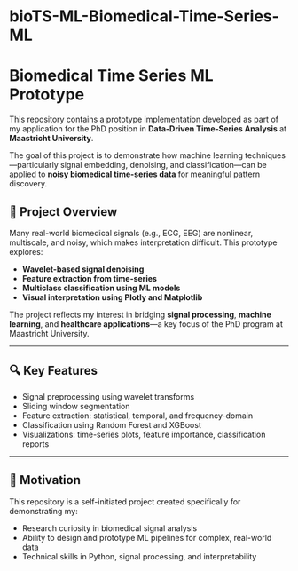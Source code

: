 # bioTS-ML-Biomedical-Time-Series-ML

# Biomedical Time Series ML Prototype

This repository contains a prototype implementation developed as part of my application for the PhD position in **Data-Driven Time-Series Analysis** at **Maastricht University**.

The goal of this project is to demonstrate how machine learning techniques—particularly signal embedding, denoising, and classification—can be applied to **noisy biomedical time-series data** for meaningful pattern discovery.

## 🚀 Project Overview

Many real-world biomedical signals (e.g., ECG, EEG) are nonlinear, multiscale, and noisy, which makes interpretation difficult. This prototype explores:

- **Wavelet-based signal denoising**
- **Feature extraction from time-series**
- **Multiclass classification using ML models**
- **Visual interpretation using Plotly and Matplotlib**

The project reflects my interest in bridging **signal processing**, **machine learning**, and **healthcare applications**—a key focus of the PhD program at Maastricht University.

---

## 🔍 Key Features

- Signal preprocessing using wavelet transforms
- Sliding window segmentation
- Feature extraction: statistical, temporal, and frequency-domain
- Classification using Random Forest and XGBoost
- Visualizations: time-series plots, feature importance, classification reports

---

## 🧠 Motivation

This repository is a self-initiated project created specifically for demonstrating my:
- Research curiosity in biomedical signal analysis
- Ability to design and prototype ML pipelines for complex, real-world data
- Technical skills in Python, signal processing, and interpretability



